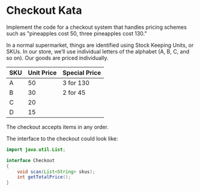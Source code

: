 # Checkout Kata

Implement the code for a checkout system that handles pricing schemes such as "pineapples cost 50, three pineapples cost 130."

In a normal supermarket, things are identified using Stock Keeping Units, or SKUs. In our store, we’ll use individual letters of the alphabet (A, B, C, and so on). Our goods are priced individually. 

| SKU  | Unit Price | Special Price |
| ---- | ---------- | ------------- |
| A    | 50         | 3 for 130     |
| B    | 30         | 2 for 45      |
| C    | 20         |               |
| D    | 15         |               |

The checkout accepts items in any order.

The interface to the checkout could look like:

```java
import java.util.List;

interface Checkout
{
    void scan(List<String> skus);
    int getTotalPrice();
}
```

